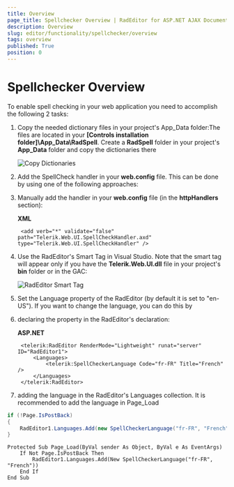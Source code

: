 ```yaml
---
title: Overview
page_title: Spellchecker Overview | RadEditor for ASP.NET AJAX Documentation
description: Overview
slug: editor/functionality/spellchecker/overview
tags: overview
published: True
position: 0
---
```


# Spellchecker Overview

To enable spell checking in your web application you need to accomplish the following 2 tasks:

1. Copy the needed dictionary files in your project's App_Data folder:The files are located in your __[Controls installation folder]\App_Data\RadSpell__. Create a __RadSpell__ folder in your project's __App_Data__ folder and copy the dictionaries there

	![Copy Dictionaries](images/radeditorcopydictionaries.png)

1. Add the SpellCheck handler in your __web.config__ file. This can be done by using one of the following approaches:

1. Manually add the handler in your __web.config__ file (in the __httpHandlers__ section):

	**XML**
	
		<add verb="*" validate="false" path="Telerik.Web.UI.SpellCheckHandler.axd" type="Telerik.Web.UI.SpellCheckHandler" />
	

1. Use the RadEditor's Smart Tag in Visual Studio. Note that the smart tag will appear only if you have the __Telerik.Web.UI.dll__ file in your project's __bin__ folder or in the GAC:

	![RadEditor Smart Tag](images/radeditorsmarttags.png)

1. Set the Language property of the RadEditor (by default it is set to "en-US"). If you want to change the language, you can do this by

1. declaring the property in the RadEditor's declaration:

	**ASP.NET**
	
		<telerik:RadEditor RenderMode="Lightweight" runat="server" ID="RadEditor1">
			<Languages>
				<telerik:SpellCheckerLanguage Code="fr-FR" Title="French" />
			</Languages>
		</telerik:RadEditor>


1. adding the language in the RadEditor's Languages collection. It is recommended to add the language in Page_Load



````C#
if (!Page.IsPostBack)
{
	RadEditor1.Languages.Add(new SpellCheckerLanguage("fr-FR", "French"));
}
````
````VB
Protected Sub Page_Load(ByVal sender As Object, ByVal e As EventArgs)
	If Not Page.IsPostBack Then
		RadEditor1.Languages.Add(New SpellCheckerLanguage("fr-FR", "French"))
	End If
End Sub
````




